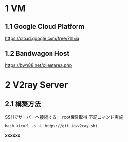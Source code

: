 # 1 VM
## 1.1 Google Cloud Platform ##
https://cloud.google.com/free/?hl=ja

## 1.2 Bandwagon Host ##
https://bwh88.net/clientarea.php

# 2 V2ray Server
## 2.1 構築方法
SSHでサーバーへ接続する。
root権限取得
下記コマンド実施

`bash <(curl -s -L https://git.io/v2ray.sh)`

**xxxxxx**

